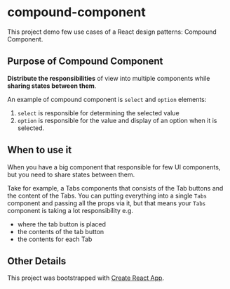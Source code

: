 # compound-component

This project demo few use cases of a React design patterns: Compound Component.

## Purpose of Compound Component

**Distribute the responsibilities** of view into multiple components while **sharing states between them**.

An example of compound component is `select` and `option` elements:

1. `select` is responsible for determining the selected value
1. `option` is responsible for the value and display of an option when it is selected.

## When to use it

When you have a big component that responsible for few UI components, but you need to share states between them.

Take for example, a Tabs components that consists of the Tab buttons and the content of the Tabs. You can putting everything into a single `Tabs` component and passing all the props via it, but that means your `Tabs` component is taking a lot responsibility e.g.

- where the tab button is placed
- the contents of the tab button
- the contents for each Tab

## Other Details

This project was bootstrapped with [Create React App](https://github.com/facebook/create-react-app).
